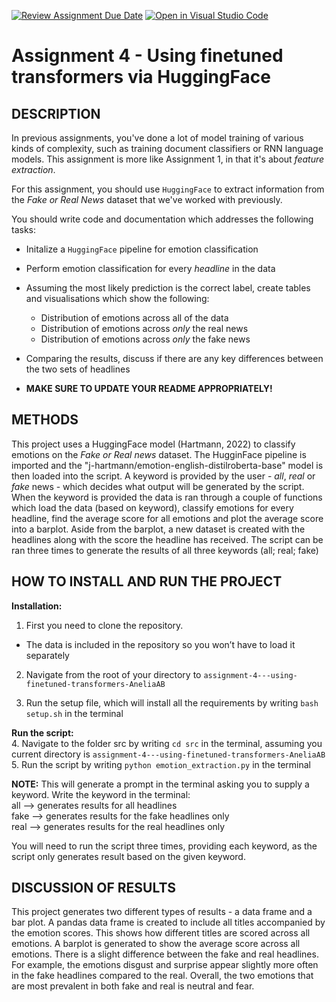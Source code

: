 [![Review Assignment Due Date](https://classroom.github.com/assets/deadline-readme-button-24ddc0f5d75046c5622901739e7c5dd533143b0c8e959d652212380cedb1ea36.svg)](https://classroom.github.com/a/BhnScEmU)
[![Open in Visual Studio Code](https://classroom.github.com/assets/open-in-vscode-718a45dd9cf7e7f842a935f5ebbe5719a5e09af4491e668f4dbf3b35d5cca122.svg)](https://classroom.github.com/online_ide?assignment_repo_id=10837145&assignment_repo_type=AssignmentRepo)

# Assignment 4 - Using finetuned transformers via HuggingFace

## DESCRIPTION
In previous assignments, you've done a lot of model training of various kinds of complexity, such as training document classifiers or RNN language models. This assignment is more like Assignment 1, in that it's about *feature extraction*.

For this assignment, you should use ```HuggingFace``` to extract information from the *Fake or Real News* dataset that we've worked with previously.

You should write code and documentation which addresses the following tasks:

- Initalize a ```HuggingFace``` pipeline for emotion classification
- Perform emotion classification for every *headline* in the data
- Assuming the most likely prediction is the correct label, create tables and visualisations which show the following:
  - Distribution of emotions across all of the data
  - Distribution of emotions across *only* the real news
  - Distribution of emotions across *only* the fake news
- Comparing the results, discuss if there are any key differences between the two sets of headlines

- **MAKE SURE TO UPDATE YOUR README APPROPRIATELY!**

## METHODS
This project uses a HuggingFace model (Hartmann, 2022) to classify emotions on the *Fake or Real news* dataset. The HugginFace pipeline is imported and the "j-hartmann/emotion-english-distilroberta-base" model is then loaded into the script. A keyword is provided by the user - *all*, *real* or *fake* news - which decides what output will be generated by the script. When the keyword is provided the data is ran through a couple of functions which load the data (based on keyword), classify emotions for every headline, find the average score for all emotions and plot the average score into a barplot. Aside from the barplot, a new dataset is created with the headlines along with the score the headline has received. The script can be ran three times to generate the results of all three keywords (all; real; fake)

## HOW TO INSTALL AND RUN THE PROJECT

**Installation:**
1. First you need to clone the repository. 
- The data is included in the repository so you won’t have to load it separately 

2. Navigate from the root of your directory to ```assignment-4---using-finetuned-transformers-AneliaAB```

3. Run the setup file, which will install all the requirements by writing ```bash setup.sh``` in the terminal

**Run the script:** <br >
4. Navigate to the folder src by writing ```cd src``` in the terminal, assuming you current directory is ```assignment-4---using-finetuned-transformers-AneliaAB``` <br >
5. Run the script by writing ```python emotion_extraction.py``` in the terminal

**NOTE:** This will generate a prompt in the terminal asking you to supply a keyword. Write the keyword in the terminal: <br>
all --> generates results for all headlines <br> 
fake --> generates results for the fake headlines only <br>
real --> generates results for the real headlines only <br>

You will need to run the script three times, providing each keyword, as the script only generates result based on the given keyword.

## DISCUSSION OF RESULTS
This project generates two different types of results - a data frame and a bar plot. A pandas data frame is created to include all titles accompanied by the emotion scores. This shows how different titles are scored across all emotions. A barplot is generated to show the average score across all emotions. 
There is a slight difference between the fake and real headlines. For example, the emotions disgust and surprise appear slightly more often in the fake headlines compared to the real. Overall, the two emotions that are most prevalent in both fake and real is neutral and fear.
